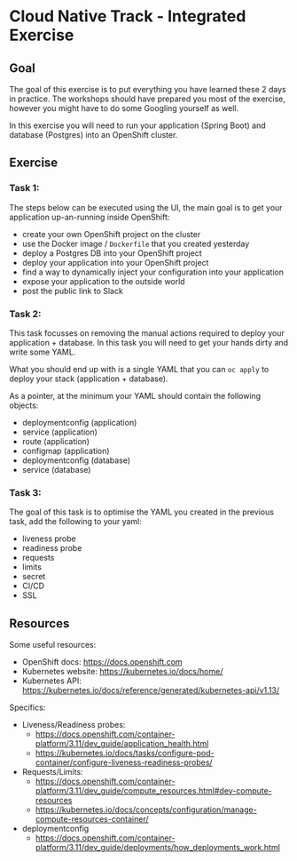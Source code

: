 # Cloud Native Track - Integrated Exercise

## Goal

The goal of this exercise is to put everything you have learned these 2 days in 
practice.  The workshops should have prepared you most of the exercise, however 
you might have to do some Googling yourself as well.

In this exercise you will need to run your application (Spring Boot) and 
database (Postgres) into an OpenShift cluster.

## Exercise

### Task 1:

The steps below can be executed using the UI, the main goal is to get your
application up-an-running inside OpenShift:

* create your own OpenShift project on the cluster
* use the Docker image / `Dockerfile` that you created yesterday
* deploy a Postgres DB into your OpenShift project
* deploy your application into your OpenShift project
* find a way to dynamically inject your configuration into your application
* expose your application to the outside world
* post the public link to Slack

### Task 2:

This task focusses on removing the manual actions required to deploy your 
application + database.  In this task you will need to get your hands dirty and
write some YAML.

What you should end up with is a single YAML that you can `oc apply` to deploy 
your stack (application + database).

As a pointer, at the minimum your YAML should contain the following objects:

* deploymentconfig (application)
* service (application)
* route (application)
* configmap (application)
* deploymentconfig (database)
* service (database)

### Task 3:

The goal of this task is to optimise the YAML you created in the previous task, 
add the following to your yaml:

* liveness probe
* readiness probe
* requests
* limits
* secret
* CI/CD
* SSL

## Resources

Some useful resources:

* OpenShift docs: https://docs.openshift.com
* Kubernetes website: https://kubernetes.io/docs/home/
* Kubernetes API: https://kubernetes.io/docs/reference/generated/kubernetes-api/v1.13/

Specifics:

* Liveness/Readiness probes:
    * https://docs.openshift.com/container-platform/3.11/dev_guide/application_health.html
    * https://kubernetes.io/docs/tasks/configure-pod-container/configure-liveness-readiness-probes/
* Requests/Limits:
    * https://docs.openshift.com/container-platform/3.11/dev_guide/compute_resources.html#dev-compute-resources
    * https://kubernetes.io/docs/concepts/configuration/manage-compute-resources-container/
* deploymentconfig
    * https://docs.openshift.com/container-platform/3.11/dev_guide/deployments/how_deployments_work.html